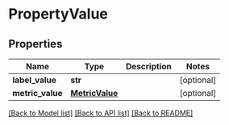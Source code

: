 # PropertyValue

## Properties
Name | Type | Description | Notes
------------ | ------------- | ------------- | -------------
**label_value** | **str** |  | [optional] 
**metric_value** | [**MetricValue**](MetricValue.md) |  | [optional] 

[[Back to Model list]](../README.md#documentation-for-models) [[Back to API list]](../README.md#documentation-for-api-endpoints) [[Back to README]](../README.md)


